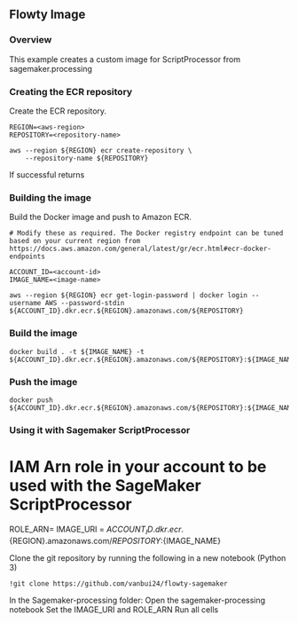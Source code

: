 ## Flowty Image

### Overview

This example creates a custom image for ScriptProcessor from sagemaker.processing

### Creating the ECR repository
Create the ECR repository.
```
REGION=<aws-region>
REPOSITORY=<repository-name>

aws --region ${REGION} ecr create-repository \
    --repository-name ${REPOSITORY}
```
If successful returns

### Building the image
Build the Docker image and push to Amazon ECR.
```
# Modify these as required. The Docker registry endpoint can be tuned based on your current region from https://docs.aws.amazon.com/general/latest/gr/ecr.html#ecr-docker-endpoints

ACCOUNT_ID=<account-id>
IMAGE_NAME=<image-name>

aws --region ${REGION} ecr get-login-password | docker login --username AWS --password-stdin ${ACCOUNT_ID}.dkr.ecr.${REGION}.amazonaws.com/${REPOSITORY}
```

### Build the image
```
docker build . -t ${IMAGE_NAME} -t ${ACCOUNT_ID}.dkr.ecr.${REGION}.amazonaws.com/${REPOSITORY}:${IMAGE_NAME}
```
### Push the image
```
docker push ${ACCOUNT_ID}.dkr.ecr.${REGION}.amazonaws.com/${REPOSITORY}:${IMAGE_NAME}
```

### Using it with Sagemaker ScriptProcessor

# IAM Arn role in your account to be used with the SageMaker ScriptProcessor
ROLE_ARN=<role-arn>
IMAGE_URI = ${ACCOUNT_ID}.dkr.ecr.${REGION}.amazonaws.com/${REPOSITORY}:${IMAGE_NAME}

Clone the git repository by running the following in a new notebook (Python 3)
```
!git clone https://github.com/vanbui24/flowty-sagemaker 
```

In the Sagemaker-processing folder: Open the sagemaker-processing notebook
Set the IMAGE_URI and ROLE_ARN
Run all cells

